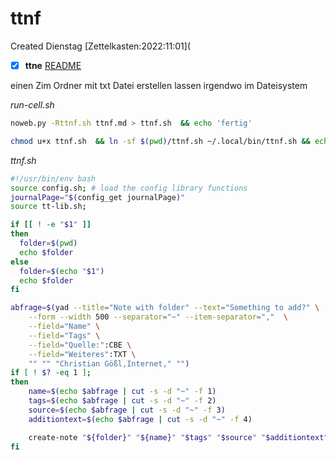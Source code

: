 # ttnf
Created Dienstag [Zettelkasten:2022:11:01](
- [X] **ttne** [README]()


einen Zim Ordner mit txt Datei erstellen lassen irgendwo im Dateisystem

*run-cell.sh*
```bash
noweb.py -Rttnf.sh ttnf.md > ttnf.sh  && echo 'fertig'
```

 ```bash
chmod u+x ttnf.sh  && ln -sf $(pwd)/ttnf.sh ~/.local/bin/ttnf.sh && echo 'fertig'
  ```

*ttnf.sh*
```bash
#!/usr/bin/env bash
source config.sh; # load the config library functions
journalPage="$(config_get journalPage)"
source tt-lib.sh;

if [[ ! -e "$1" ]] 
then
  folder=$(pwd)
  echo $folder
else
  folder=$(echo "$1")
  echo $folder
fi

abfrage=$(yad --title="Note with folder" --text="Something to add?" \
	--form --width 500 --separator="~" --item-separator=","  \
    --field="Name" \
	--field="Tags" \
	--field="Quelle:":CBE \
	--field="Weiteres":TXT \
	"" "" "Christian Gößl,Internet," "")
if [ ! $? -eq 1 ]; 
then
    name=$(echo $abfrage | cut -s -d "~" -f 1)
	tags=$(echo $abfrage | cut -s -d "~" -f 2)
	source=$(echo $abfrage | cut -s -d "~" -f 3)
	additiontext=$(echo $abfrage | cut -s -d "~" -f 4)

    create-note "${folder}" "${name}" "$tags" "$source" "$additiontext" >> "${folder}"/"${name}".md
fi
```

